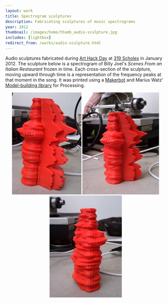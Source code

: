 ```yaml
---
layout: work
title: Spectrogram sculptures
description: Fabricating sculptures of music spectrograms
year: 2012
thumbnail: /images/home/thumb_audio-sculpture.jpg
includes: [lightbox]
redirect_from: /works/audio-sculpture.html
---
```


Audio sculptures fabricated during [Art Hack Day](http://arthackday.net/) at [319 Scholes](http://319scholes.org/) in January 2012. The sculpture below is a spectrogram of Billy Joel's *Scenes From an Italian Restaurant* frozen in time. Each cross-section of the sculpture, moving upward through time is a representation of the frequency peaks at that moment in the song. It was printed using a [Makerbot](http://www.makerbot.com/) and Marius Watz' [Model-building library](http://workshop.evolutionzone.com/2011/04/06/code-modelbuilder-library-public-release/) for Processing.

<center>
<a href="/images/audio-sculpture/audio-sculpture1.jpg" rel="lightbox[aud]"><img src="/images/audio-sculpture/thumb_audio-sculpture1.jpg" /></a>
<a href="/images/audio-sculpture/audio-sculpture2.jpg" rel="lightbox[aud]"><img src="/images/audio-sculpture/thumb_audio-sculpture2.jpg" /></a>
<a href="/images/audio-sculpture/audio-sculpture3.jpg" rel="lightbox[aud]"><img src="/images/audio-sculpture/thumb_audio-sculpture3.jpg" /></a>
</center>